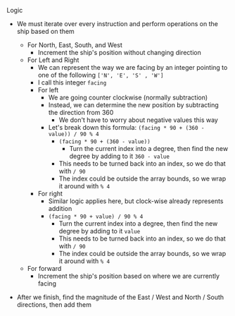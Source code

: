 Logic

- We must iterate over every instruction and perform operations on the ship based on them
  - For North, East, South, and West
    - Increment the ship's position without changing direction
  - For Left and Right
    - We can represent the way we are facing by an integer pointing to one of the following `['N', 'E', 'S' , 'W']`
    - I call this integer `facing`
    - For left
      - We are going counter clockwise (normally subtraction)
      - Instead, we can determine the new position by subtracting the direction from 360
        - We don't have to worry about negative values this way
      - Let's break down this formula: `(facing * 90 + (360 - value)) / 90 % 4`
        - `(facing * 90 + (360 - value))`
          - Turn the current index into a degree, then find the new degree by adding to it `360 - value`
        - This needs to be turned back into an index, so we do that with `/ 90`
        - The index could be outside the array bounds, so we wrap it around with `% 4`
    - For right
      - Similar logic applies here, but clock-wise already represents addition
      - `(facing * 90 + value) / 90 % 4`
        - Turn the current index into a degree, then find the new degree by adding to it `value`
        - This needs to be turned back into an index, so we do that with `/ 90`
        - The index could be outside the array bounds, so we wrap it around with `% 4`
  - For forward
    - Increment the ship's position based on where we are currently facing
    
- After we finish, find the magnitude of the East / West and North / South directions, then add them
